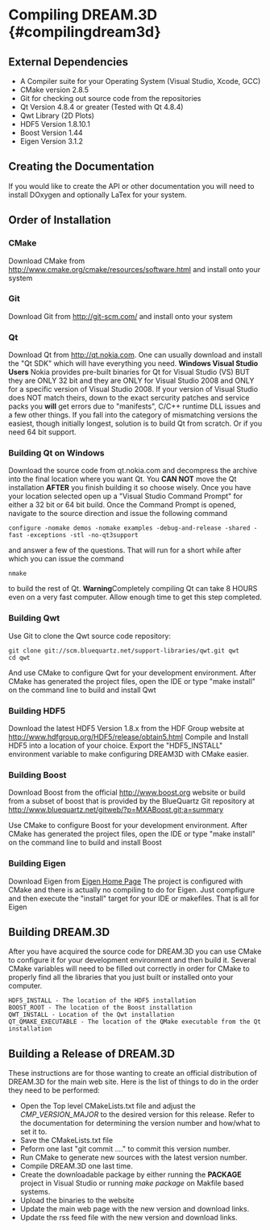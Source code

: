 Compiling DREAM.3D {#compilingdream3d}
========

## External Dependencies

- A Compiler suite for your Operating System (Visual Studio, Xcode, GCC)
- CMake version 2.8.5
- Git for checking out source code from the repositories
- Qt Version 4.8.4 or greater (Tested with Qt 4.8.4)
- Qwt Library (2D Plots)
- HDF5 Version 1.8.10.1
- Boost Version 1.44
- Eigen Version 3.1.2


## Creating the Documentation
 If you would like to create the API or other documentation you will need to install
DOxygen and optionally LaTex for your system.

## Order of Installation

### CMake
  Download CMake from http://www.cmake.org/cmake/resources/software.html and install onto your system

### Git
  Download Git from http://git-scm.com/ and install onto your system

### Qt
Download Qt from http://qt.nokia.com. One can usually download and install the "Qt SDK" which will have everything you need. **Windows Visual Studio Users** Nokia provides pre-built binaries for Qt for Visual Studio (VS) BUT they are ONLY 32 bit and they are ONLY for Visual Studio 2008 and ONLY for a specific version of Visual Studio 2008. If your version of Visual Studio does NOT match theirs, down to the exact sercurity patches and service packs you **will** get errors due to "manifests", C/C++ runtime DLL issues and a few other things. If you fall into the category of mismatching versions the easiest, though initially longest, solution is to build Qt from scratch. Or if you need 64 bit support.

### Building Qt on Windows
Download the source code from qt.nokia.com and decompress the archive into the final location where you want Qt. You **CAN NOT** move the Qt installation **AFTER** you finish building it so choose wisely. Once you have your location selected open up a "Visual Studio Command Prompt" for either a 32 bit or 64 bit build. Once the Command Prompt is opened, navigate to the source direction and issue the following command

    configure -nomake demos -nomake examples -debug-and-release -shared -fast -exceptions -stl -no-qt3support

and answer a few of the questions. That will run for a short while after which you can issue the command

    nmake

to build the rest of Qt. **Warning**Completely compiling Qt can take 8 HOURS even on a very fast computer. Allow enough time to get this step completed.

### Building Qwt
Use Git to clone the Qwt source code repository:

    git clone git://scm.bluequartz.net/support-libraries/qwt.git qwt
    cd qwt

 And use CMake to configure Qwt for your development environment. After CMake has generated the project files, open the IDE or type "make install" on the command line to build and install Qwt

### Building HDF5
 Download the latest HDF5 Version 1.8.x from the HDF Group website at http://www.hdfgroup.org/HDF5/release/obtain5.html
Compile and Install HDF5 into a location of your choice. Export the "HDF5_INSTALL" environment variable to make configuring DREAM3D with CMake easier.

### Building Boost
Download Boost from the official http://www.boost.org website or build from a subset of boost that is provided by the BlueQuartz Git repository at http://www.bluequartz.net/gitweb/?p=MXABoost.git;a=summary

Use CMake to configure Boost for your development environment. After CMake has generated the project files, open the IDE or type "make install" on the command line to build and install Boost

### Building Eigen
Download Eigen from [Eigen Home Page](http://eigen.tuxfamily.org/index.php?title=Main_Page) The project is configured with CMake and there is actually no compiling to do for Eigen. Just compfigure and then execute the "install" target for your IDE or makefiles. That is all for Eigen

## Building DREAM.3D
After you have acquired the source code for DREAM.3D you can use CMake to configure it for your development environment and then build it. Several CMake variables will need to be filled out correctly in order for CMake to properly find all the libraries that you just built or installed onto your computer.

    HDF5_INSTALL - The location of the HDF5 installation
    BOOST_ROOT - The location of the Boost installation
    QWT_INSTALL - Location of the Qwt installation
    QT_QMAKE_EXECUTABLE - The location of the QMake executable from the Qt installation



## Building a Release of DREAM.3D

 These instructions are for those wanting to create an official distribution of DREAM.3D for the main web site. Here is the list of things to do in the order they need to be performed:

- Open the Top level CMakeLists.txt file and adjust the _CMP_VERSION_MAJOR_ to the desired version for this release. Refer to the documentation for determining the version number and how/what to set it to.
- Save the CMakeLists.txt file
- Peform one last "git commit ...." to commit this version number.
- Run CMake to generate new sources with the latest version number.
- Compile DREAM.3D one last time.
- Create the downloadable package by either running the **PACKAGE** project in Visual Studio or running _make package_ on Makfile based systems.
- Upload the binaries to the website
- Update the main web page with the new version and download links.
- Update the rss feed file with the new version and download links.



